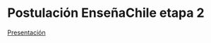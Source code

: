 # Postulación EnseñaChile etapa 2

[Presentación](https://franciscomeneses.github.io/ayudantia_path_udp/Presentacion.html)


